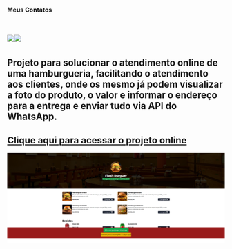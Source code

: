 #### Meus Contatos
# <a href = "mailto:joaodedeusrsfilho@gmail.com"><img src="https://img.shields.io/badge/-Gmail-%23333?style=for-the-badge&logo=gmail&logoColor=white" target="_blank"></a><a href="https://www.linkedin.com/in/joaodedeusrsfilho" target="_blank"><img src="https://img.shields.io/badge/-LinkedIn-%230077B5?style=for-the-badge&logo=linkedin&logoColor=white" target="_blank"></a>
## Projeto para solucionar o atendimento online de uma hamburgueria, facilitando o atendimento aos clientes, onde os mesmo já podem visualizar a foto do produto, o valor e informar o endereço para a entrega e enviar tudo via API do WhatsApp.
## <a href="https://hamburgueria-sable-nu.vercel.app/" target="_blank"> Clique aqui para acessar o projeto online
<img src="print.png">

